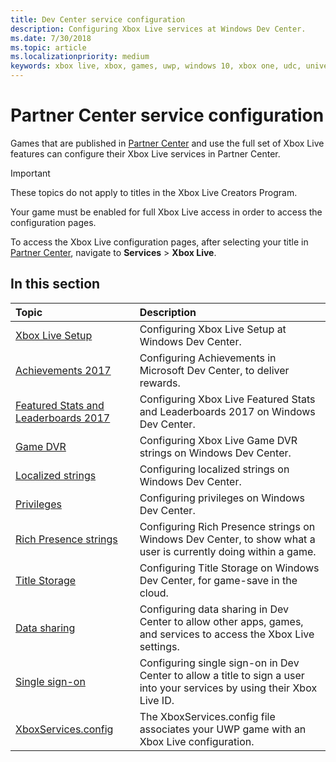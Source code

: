 ```yaml
---
title: Dev Center service configuration  
description: Configuring Xbox Live services at Windows Dev Center.
ms.date: 7/30/2018
ms.topic: article
ms.localizationpriority: medium
keywords: xbox live, xbox, games, uwp, windows 10, xbox one, udc, universal developer center
---
```

# Partner Center service configuration

Games that are published in [Partner Center](https://partner.microsoft.com/dashboard) and use the full set of Xbox Live features can configure their Xbox Live services in Partner Center.

> [!IMPORTANT]
> These topics do not apply to titles in the Xbox Live Creators Program.

Your game must be enabled for full Xbox Live access in order to access the configuration pages.

To access the Xbox Live configuration pages, after selecting your title in [Partner Center](https://partner.microsoft.com/dashboard), navigate to **Services** > **Xbox Live**.

## In this section

| Topic                                                                                                                                             | Description                                                                                                   |
|:--------------------------------------------------------------------------------------------------------------------------------------------------|:--------------------------------------------------------------------------------------------------------------|
| [Xbox Live Setup](dev-center/xbox-live-setup.md) | Configuring Xbox Live Setup at Windows Dev Center. |
| [Achievements 2017](dev-center/achievements-in-udc.md) | Configuring Achievements in Microsoft Dev Center, to deliver rewards. |
| [Featured Stats and Leaderboards 2017](dev-center/featured-stats-and-leaderboards.md) | Configuring Xbox Live Featured Stats and Leaderboards 2017 on Windows Dev Center. |
| [Game DVR](dev-center/game-dvr.md) | Configuring Xbox Live Game DVR strings on Windows Dev Center. |
| [Localized strings](dev-center/localized-strings.md) | Configuring localized strings on Windows Dev Center. |
| [Privileges](dev-center/privileges.md) | Configuring privileges on Windows Dev Center. |
| [Rich Presence strings](dev-center/rich-presence-configuration.md) | Configuring Rich Presence strings on Windows Dev Center, to show what a user is currently doing within a game. |
| [Title Storage](dev-center/title-storage.md) | Configuring Title Storage on Windows Dev Center, for game-save in the cloud. |
| [Data sharing](dev-center/data-sharing-udc.md) | Configuring data sharing in Dev Center to allow other apps, games, and services to access the Xbox Live settings. |
| [Single sign-on](dev-center/single-sign-on.md) | Configuring single sign-on in Dev Center to allow a title to sign a user into your services by using their Xbox Live ID. |
| [XboxServices.config](../xboxservices-config.md) | The XboxServices.config file associates your UWP game with an Xbox Live configuration. |
